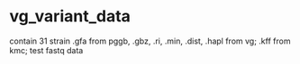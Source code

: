 # vg_variant_data
contain 31 strain .gfa from pggb, .gbz, .ri, .min, .dist, .hapl from vg; .kff from kmc; test fastq data
